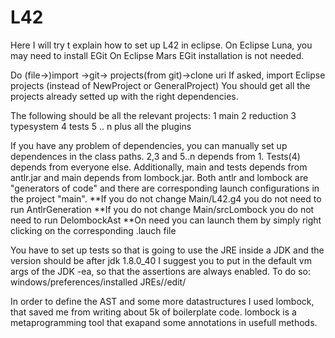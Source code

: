 # L42

Here I will try t explain how to set up L42 in eclipse.
On Eclipse Luna, you may need to install EGit
On Eclipse Mars EGit installation is not needed.

Do (file->)import ->git-> projects(from git)->clone uri
If asked, import Eclipse projects (instead of NewProject or GeneralProject)
You should get all the projects already  setted up with the right dependencies.

The following should be all the relevant projects:
1 main
2 reduction
3 typesystem
4 tests
5 .. n plus all the plugins

If you have any problem of dependencies, you can manually set up dependences in the class paths.
2,3 and 5..n depends from 1. Tests(4) depends from everyone else.
Additionally, main and tests depends from antlr.jar and main depends from lombock.jar.
Both antlr and lombock are "generators of code" and there are
corresponding launch configurations in the project "main".
**If you do not change Main/L42.g4 you do not need to run AntlrGeneration
**If you do not change Main/srcLombock you do not need to run DelombockAst
**On need you can launch them by simply right clicking on the corresponding .lauch file

You have to set up tests so that is going to use the 
JRE inside a JDK
and the version should be after jdk 1.8.0_40
I suggest you to put in the default vm args of the JDK -ea, so that the assertions are always enabled.
To do so: windows/preferences/installed JREs/<yours>/edit/

In order to define the AST and some more datastructures I used lombock, that
saved me from writing about 5k of boilerplate code.
lombock is a metaprogramming tool that exapand some annotations in usefull methods.

